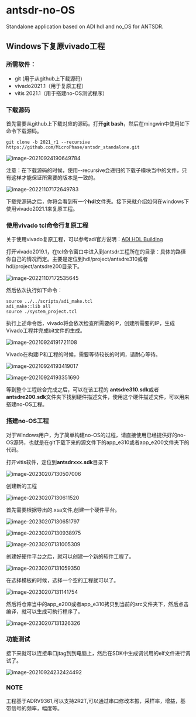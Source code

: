 # antsdr-no-OS
Standalone application based on ADI hdl and no_OS for ANTSDR.

## Windows下复原vivado工程

### 所需软件：

- git (用于从github上下载源码)
- vivado2021.1（用于复原工程）
- vitis 2021.1（用于搭建no-OS测试程序）

### 下载源码

首先需要从github上下载对应的源码。打开**git bash**，然后在mingwin中使用如下命令下载源码。

```
git clone -b 2021_r1 --recursive https://github.com/MicroPhase/antsdr_standalone.git
```

![image-20210924190649784](README.assets/image-20210924190649784.png)

注意：在下载源码的时候，使用--recursive会递归的下载子模块当中的文件，只有这样才能保证所需要的版本是一致的。

![image-20221107172649783](README.assets/image-20221107172649783.png)

下载完源码之后，你将会看到有一个**hdl**文件夹。接下来就介绍如何在windows下使用vivado2021.1来复原工程。

### 使用vivado tcl命令行复原工程

关于使用vivado复原工程，可以参考adi官方说明：[ADI HDL Building](https://wiki.analog.com/resources/fpga/docs/build)

打开vivado2019.1，在tcl命令窗口中进入到antsdr工程所在的目录：具体的路径你自己的情况而定。主要是定位到hdl/project/antsdre310或者hdl/project/antsdre200目录下。

![image-20221107172535645](README.assets/image-20221107172535645.png)

然后依次执行如下命令：

```
source ../../scripts/adi_make.tcl
adi_make::lib all
source ./system_project.tcl
```

执行上述命令后，vivado将会依次检查所需要的IP，创建所需要的IP，生成Vivado工程并完成bit文件的生成。

![image-20210924191721108](README.assets/image-20210924191721108.png)

Vivado在构建IP和工程的时候，需要等待较长的时间，请耐心等待。

![image-20210924193419017](README.assets/image-20210924193419017.png)



![image-20210924193351690](README.assets/image-20210924193351690.png)

等到整个工程综合完成之后，可以在该工程的 **antsdre310.sdk**或者**antsdre200.sdk**文件夹下找到硬件描述文件，使用这个硬件描述文件，可以用来搭建no-OS工程。



### 搭建no-OS工程
对于Windows用户，为了简单构建no-OS的过程，请直接使用已经提供好的no-OS源码，也就是在git下载下来的源文件下的app_e310或者app_e200文件夹下的代码。

打开vitis软件，定位到**antsdrxxx.sdk**目录下

![image-20230207130507006](README.assets/image-20230207130507006.png)

创建新的工程

![image-20230207130611520](README.assets/image-20230207130611520.png)

首先需要根据导出的.xsa文件,创建一个硬件平台。

![image-20230207130651797](README.assets/image-20230207130651797.png)

![image-20230207130938975](README.assets/image-20230207130938975.png)

![image-20230207131005309](README.assets/image-20230207131005309.png)

创建好硬件平台之后，就可以创建一个新的软件工程了。

![image-20230207131059350](README.assets/image-20230207131059350.png)

在选择模板的时候，选择一个空的工程就可以了。

![image-20230207131141754](README.assets/image-20230207131141754.png)

然后将仓库当中的app_e200或者app_e310拷贝到当前的src文件夹下，然后点击编译，就可以生成可执行程序了。

![image-20230207131326326](README.assets/image-20230207131326326.png)

### 功能测试

接下来就可以连接串口jtag到到电脑上，然后在SDK中生成调试用的elf文件进行调试了。

![image-20210924232424492](README.assets/image-20210924232424492.png)



### NOTE

工程基于ADRV9361,可以支持2R2T,可以通过串口修改本振，采样率，增益，基带信号的频率，幅度等。
